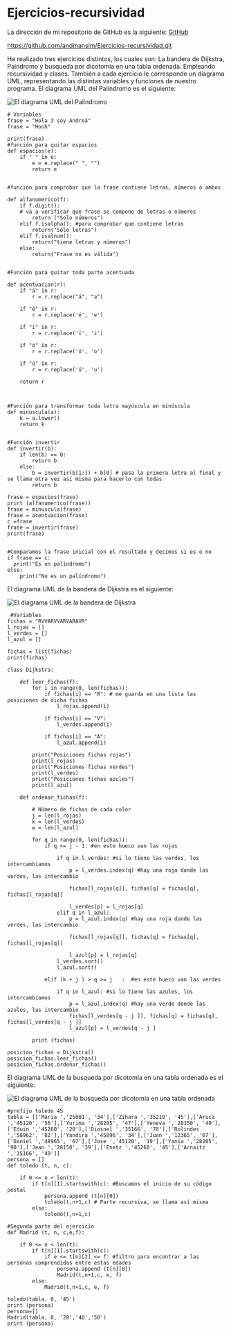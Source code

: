 # Ejercicios-recursividad

La dirección de mi repositorio de GitHub es la siguiente: [GitHub](https://github.com/andmansim/Ejercicios-recursividad.git)

https://github.com/andmansim/Ejercicios-recursividad.git

He realizado tres ejercicios distintos, los cuales son: La bandera de Dijkstra, Paíndromo y busqueda por dicotomía en una tabla ordenada. Empleando recursividad y clases.
También a cada ejercicio le corresponde un diagrama UML, representando las distintas variables y funciones de nuestro programa.
El diagrama UML del Palindromo es el siguiente:


![El diagrama UML del Palindromo](/Palindromo.jpg)
```
# Variables
frase = "Hola 3 soy Andreá"
frase = "Hooh"

print(frase)
#función para quitar espacios
def espacios(e):
    if " " in e:
        e = e.replace(" ", "")
        return e


#función para comprobar que la frase contiene letras, números o ambos

def alfanumerico(f):
    if f.digit():
    # va a verificar que frase se compone de letras o números
        return ("Solo números")
    elif f.isalpha(): #para comprobar que contiene letras
        return("Solo letras")
    elif f.isalnum():
        return("tiene letras y números")
    else:
        return("Frase no es válida")
  

#Función para quitar toda parte acentuada

def acentuacion(r):
    if "á" in r:    
        r = r.replace("á", "a")
        
    if "é" in r:
        r = r.replace('é', 'e')

    if "í" in r:
        r = r.replace('í', 'i')

    if "ó" in r:
        r = r.replace('ó', 'o')
           
    if "ú" in r:
        r = r.replace('ú', 'u')
        
    return r



#Función para transformar toda letra mayúscula en minúscula
def minuscula(a):
    k = a.lower()
    return k


#Función invertir 
def invertir(b):
    if len(b) == 0:
        return b
    else: 
        b = invertir(b[1:]) + b[0] # pasa la primera letra al final y se llama otra vez así misma para hacerlo con todas
        return b

frase = espacios(frase) 
print (alfanumerico(frase)) 
frase = minuscula(frase)
frase = acentuacion(frase)
c =frase
frase = invertir(frase)
print(frase)


#Comparamos la frase inicial con el resultado y decimos si es o no
if frase == c:
  print("Es un palíndromo")
else:
    print("No es un palíndromo")
```


El diagrama UML de la bandera de Dijkstra es el siguiente:

![El diagrama UML de la bandera de Dijkstra](/Dijkstra.jpg)

```
 #Variables
fichas = "RVVARVVARVARAVR"
l_rojas = []
l_verdes = []
l_azul = []

fichas = list(fichas)
print(fichas)

class Dijkstra:
     
    def leer_fichas(f):
        for i in range(0, len(fichas)):
            if fichas[i] == "R": # me guarda en una lista las posiciones de dicha fichas
                l_rojas.append(i) 
        
            if fichas[i] == "V":
                l_verdes.append(i) 
        
            if fichas[i] == "A":
                l_azul.append(i) 
    
        print("Posiciones fichas rojas")
        print(l_rojas)
        print("Posiciones fichas verdes")
        print(l_verdes)  
        print("Posiciones fichas azules")
        print(l_azul)
        
    def ordenar_fichas(f):    

        # Número de fichas de cada color 
        j = len(l_rojas)
        k = len(l_verdes)
        w = len(l_azul)

        for q in range(0, len(fichas)):
            if q <= j - 1: #en este hueco van las rojas
                 
                if q in l_verdes: #si lo tiene las verdes, los intercambiamos
                    p = l_verdes.index(q) #hay una roja donde las verdes, las intercambio
           
                    fichas[l_rojas[q]], fichas[q] = fichas[q], fichas[l_rojas[q]]
           
                    l_verdes[p] = l_rojas[q]
                elif q in l_azul:
                    p = l_azul.index(q) #hay una roja donde las verdes, las intercambio
            
                    fichas[l_rojas[q]], fichas[q] = fichas[q], fichas[l_rojas[q]]
            
                    l_azul[p] = l_rojas[q]        
                l_verdes.sort()
                l_azul.sort()    
                       
            elif (k + j ) > q >= j   :  #en este hueco van las verdes
        
                if q in l_azul: #si lo tiene las azules, los intercambiamos
                    p = l_azul.index(q) #hay una verde donde las azules, las intercambio 
                    fichas[l_verdes[q - j ]], fichas[q] = fichas[q], fichas[l_verdes[q - j ]]
                    l_azul[p] = l_verdes[q - j ]
        
        print (fichas)
    
posicion_fichas = Dijkstra()
posicion_fichas.leer_fichas()
posicion_fichas.ordenar_fichas()
```


El diagrama UML de la busqueda por dicotomía en una tabla ordenada es el siguiente:

![El diagrama UML de la busqueda por dicotomía en una tabla ordenada](/Dicotomia.jpg)

```
#prefijo toledo 45
tabla = [['Maria ','25001', '34'],['Zihara ','35210', '45'],['Aruca ','45120', '56'],['Yurima ','28205', '47'],['Yeneva ','28150', '49'],['Eduin ','45260', '20'],['Diosnel ','35166', '78'],['Rolindes ','58962', '82'],['Yandira ','45896', '34'],['Juan ','12365', '67'],['Daniel ','48965', '67'],['Jose ','45120', '19'],['Yania ','28205', '90'],['Jean ','28150', '39'],['Enetz ','45260', '45'],['Arnaitz ','35166', '49']]
persona = []
def toledo (t, n, c):
      
    if 0 <= n < len(t):
        if t[n][1].startswith(c): #Buscamos el inicio de su código postal
            persona.append (t[n][0]) 
            toledo(t,n+1,c) # Parte recursiva, se llama así misma 
        else:
            toledo(t,n+1,c)
                
#Segunda parte del ejercicio
def Madrid (t, n, c,e,f):
          
    if 0 <= n < len(t):
        if t[n][1].startswith(c):
            if e <= t[n][2] <= f: #filtro para encontrar a las personas comprendidas entre estas edades
                persona.append (t[n][0]) 
                Madrid(t,n+1,c, e, f)
        else:
            Madrid(t,n+1,c, e, f)
                
toledo(tabla, 0, '45')
print (persona)
persona=[]
Madrid(tabla, 0, '28','40','50')
print (persona)
```


